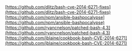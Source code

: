 [https://github.com/dlitz/bash-cve-2014-6271-fixes](https://github.com/dlitz/bash-cve-2014-6271-fixes)
[https://github.com/npm/ansible-bashpocalypse](https://github.com/npm/ansible-bashpocalypse)
[https://github.com/ryancnelson/patched-bash-4.3](https://github.com/ryancnelson/patched-bash-4.3)
[https://github.com/jblaine/cookbook-bash-CVE-2014-6271](https://github.com/jblaine/cookbook-bash-CVE-2014-6271)

